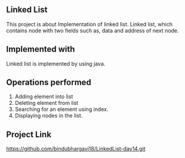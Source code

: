 ## Linked List
This project is about Implementation of linked list. Linked list, which contains node with two fields such as, data and address of next node.

## Implemented with
Linked list is implemented by using java.

## Operations performed
1. Adding element into list
2. Deleting element from list
3. Searching for an element using index.
4. Displaying nodes in the list.

## Project Link
https://github.com/bindubhargavi18/LinkedList-day14.git